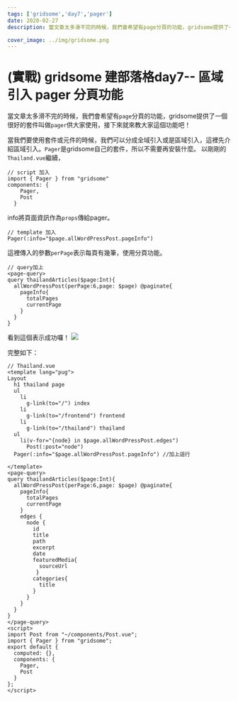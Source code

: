 ```yaml
---
tags: ['gridsome','day7','pager']
date: 2020-02-27
description: 當文章太多滑不完的時候，我們會希望有page分頁的功能，gridsome提供了一個很好的套件叫做pager供大家使用，接下來就來教大家這個功能吧！

cover_image: ../img/gridsome.png
---
```

#  (實戰) gridsome 建部落格day7-- 區域引入 pager 分頁功能

當文章太多滑不完的時候，我們會希望有<code>page</code>分頁的功能，gridsome提供了一個很好的套件叫做<code>pager</code>供大家使用，接下來就來教大家這個功能吧！

當我們要使用套件或元件的時候，我們可以分成全域引入或是區域引入，這裡先介紹區域引入。<code>Pager</code>是gridsome自己的套件，所以不需要再安裝什麼。
以剛剛的<code>Thailand.vue</code>繼續，

```typescript=
// script 加入
import { Pager } from "gridsome"
components: {
    Pager,
    Post
  }
```
info將頁面資訊作為<code>props</code>傳給pager。
```typescript=
// template 加入
Pager(:info="$page.allWordPressPost.pageInfo") 
```
這裡傳入的參數<code>perPage</code>表示每頁有幾筆，使用分頁功能。
```typescript=
// query加上
<page-query>
query thailandArticles($page:Int){
  allWordPressPost(perPage:6,page: $page) @paginate{
    pageInfo{
      totalPages
      currentPage
    }
  }
}
```
看到這個表示成功囉！
![](https://i.imgur.com/DddnwmN.png)

完整如下：
```typescript=
// Thailand.vue
<template lang="pug">
Layout
  h1 thailand page
  ul
    li
      g-link(to="/") index
    li
      g-link(to="/frontend") frontend
    li
      g-link(to="/thailand") thailand
  ul 
    li(v-for="{node} in $page.allWordPressPost.edges")
      Post(:post="node")
  Pager(:info="$page.allWordPressPost.pageInfo") //加上這行
  
</template>
<page-query>
query thailandArticles($page:Int){
  allWordPressPost(perPage:6,page: $page) @paginate{
    pageInfo{
      totalPages
      currentPage
    }
    edges {
      node {
        id
        title
        path
        excerpt
        date
        featuredMedia{
          sourceUrl
         }
        categories{
          title
        }
      }
    }
  }
}
</page-query>
<script>
import Post from "~/components/Post.vue";
import { Pager } from "gridsome";
export default {
  computed: {},
  components: {
    Pager,
    Post
  }
};
</script>
```